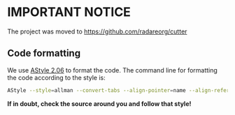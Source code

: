 # IMPORTANT NOTICE

The project was moved to https://github.com/radareorg/cutter

## Code formatting

We use [AStyle 2.06](https://sourceforge.net/projects/astyle/files/astyle/astyle%202.06/) to format the code. The command line for formatting the code according to the style is:

```bash
AStyle --style=allman --convert-tabs --align-pointer=name --align-reference=name --indent=spaces --indent-namespaces --indent-col1-comments --pad-oper --pad-header --unpad-paren --keep-one-line-blocks --close-templates $(git ls-files *.cpp *.h *.c *.hpp)
```

**If in doubt, check the source around you and follow that style!**
